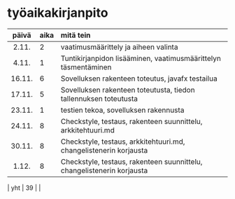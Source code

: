 # työaikakirjanpito

| päivä | aika | mitä tein  |
| :----:|:-----| :-----|
|2.11.  | 2    |vaatimusmäärittely ja aiheen valinta |
|4.11.  | 1    |Tuntikirjanpidon lisääminen, vaatimusmäärittelyn täsmentäminen|
|16.11.  | 6    |Sovelluksen rakenteen toteutus, javafx testailua|
|17.11.  | 5    |Sovelluksen rakenteen toteutusta, tiedon tallennuksen toteutusta|
|23.11.  | 1    |testien tekoa, sovelluksen rakennusta|
|24.11.  | 8    |Checkstyle, testaus, rakenteen suunnittelu, arkkitehtuuri.md|
|30.11.  | 8    |Checkstyle, testaus, arkkitehtuuri.md, changelistenerin korjausta|
|1.12.  | 8    |Checkstyle, testaus, rakenteen suunnittelu, changelistenerin korjausta|


| yht   | 39   | |
